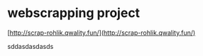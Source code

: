 # webscrapping project

[http://scrap-rohlik.qwality.fun/](http://scrap-rohlik.qwality.fun/)

sddasdasdasds